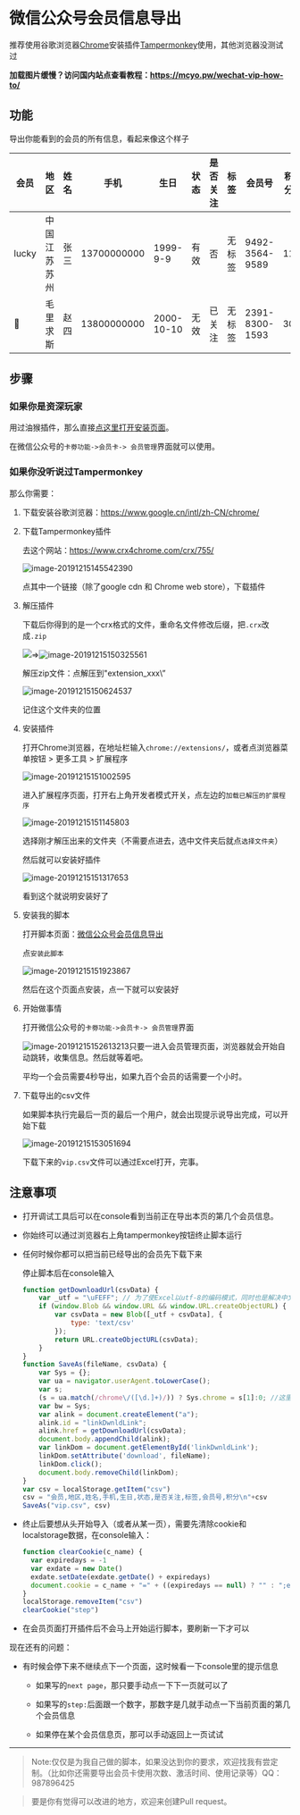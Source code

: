 # 微信公众号会员信息导出

推荐使用谷歌浏览器[Chrome](https://www.google.cn/intl/zh-CN/chrome/)安装插件[Tampermonkey](https://www.tampermonkey.net/?ext=dhdg&locale=zh)使用，其他浏览器没测试过

**加载图片缓慢？访问国内站点查看教程：https://mcyo.pw/wechat-vip-how-to/**

## 功能

导出你能看到的会员的所有信息，看起来像这个样子

| 会员  | 地区            | 姓名 | 手机        | 生日       | 状态 | 是否关注 | 标签   | 会员号         | 积分 |
| ----- | --------------- | ---- | ----------- | ---------- | ---- | -------- | ------ | -------------- | ---- |
| lucky | 中国  江苏 苏州 | 张三 | 13700000000 | 1999-9-9   | 有效 | 否       | 无标签 | 9492-3564-9589 | 11   |
| 👧     | 毛里求斯        | 赵四 | 13800000000 | 2000-10-10 | 无效 | 已关注   | 无标签 | 2391-8300-1593 | 30   |

## 步骤

### 如果你是资深玩家

用过油猴插件，那么直接[点这里打开安装页面](https://github.com/xiaoxx970/wechat_vip_info_export/raw/master/Wechat_offical_account_VIP_info_export.user.js)。

在微信公众号的`卡劵功能->会员卡-> 会员管理`界面就可以使用。

### 如果你没听说过Tampermonkey

那么你需要：

1. 下载安装谷歌浏览器：https://www.google.cn/intl/zh-CN/chrome/

2. 下载Tampermonkey插件

   去这个网站：https://www.crx4chrome.com/crx/755/

   ![image-20191215145542390](https://xiaoxx.oss-cn-beijing.aliyuncs.com/md-img/image-20191215145542390.png)

   点其中一个链接（除了google cdn 和 Chrome web store），下载插件

3. 解压插件

   下载后你得到的是一个crx格式的文件，重命名文件修改后缀，把`.crx`改成`.zip`

   ![](https://xiaoxx.oss-cn-beijing.aliyuncs.com/md-img/image-20191215150212447.png)=>![image-20191215150325561](https://xiaoxx.oss-cn-beijing.aliyuncs.com/md-img/image-20191215150325561.png)

   解压zip文件：点解压到"extension_xxx\”

   ![image-20191215150624537](https://xiaoxx.oss-cn-beijing.aliyuncs.com/md-img/image-20191215150624537.png)

   记住这个文件夹的位置

4. 安装插件

   打开Chrome浏览器，在地址栏输入`chrome://extensions/`，或者点浏览器菜单按钮 > 更多工具 > 扩展程序

   ![image-20191215151002595](https://xiaoxx.oss-cn-beijing.aliyuncs.com/md-img/image-20191215151002595.png)

   进入扩展程序页面，打开右上角开发者模式开关，点左边的`加载已解压的扩展程序`

   ![image-20191215151145803](https://xiaoxx.oss-cn-beijing.aliyuncs.com/md-img/image-20191215151145803.png)

   选择刚才解压出来的文件夹（不需要点进去，选中文件夹后就点`选择文件夹`）

   然后就可以安装好插件

   ![image-20191215151317653](https://xiaoxx.oss-cn-beijing.aliyuncs.com/md-img/image-20191215151317653.png)

   看到这个就说明安装好了

5. 安装我的脚本

   打开脚本页面：[微信公众号会员信息导出](https://greasyfork.org/zh-CN/scripts/387221-微信公众号会员信息导出-wechat-offical-account-vip-info-export)

   点`安装此脚本`

   ![image-20191215151923867](https://xiaoxx.oss-cn-beijing.aliyuncs.com/md-img/image-20191215151923867.png)

   然后在这个页面点安装，点一下就可以安装好

6. 开始做事情

   打开微信公众号的`卡劵功能->会员卡-> 会员管理`界面

   ![image-20191215152613213](https://xiaoxx.oss-cn-beijing.aliyuncs.com/md-img/image-20191215152613213.png)只要一进入会员管理页面，浏览器就会开始自动跳转，收集信息。然后就等着吧。

   平均一个会员需要4秒导出，如果九百个会员的话需要一个小时。

7. 下载导出的csv文件

   如果脚本执行完最后一页的最后一个用户，就会出现提示说导出完成，可以开始下载

   ![image-20191215153051694](https://xiaoxx.oss-cn-beijing.aliyuncs.com/md-img/image-20191215153051694.png)

   下载下来的`vip.csv`文件可以通过Excel打开，完事。

## 注意事项

- 打开调试工具后可以在console看到当前正在导出本页的第几个会员信息。

- 你始终可以通过浏览器右上角tampermonkey按钮终止脚本运行
  
- 任何时候你都可以把当前已经导出的会员先下载下来

  停止脚本后在console输入

  ```javascript
  function getDownloadUrl(csvData) {
      var _utf = "\uFEFF"; // 为了使Excel以utf-8的编码模式，同时也是解决中文乱码的问题
      if (window.Blob && window.URL && window.URL.createObjectURL) {
          var csvData = new Blob([_utf + csvData], {
              type: 'text/csv'
          });
          return URL.createObjectURL(csvData);
      }
  }
  function SaveAs(fileName, csvData) {
      var Sys = {};
      var ua = navigator.userAgent.toLowerCase();
      var s;
      (s = ua.match(/chrome\/([\d.]+)/)) ? Sys.chrome = s[1]:0;	//这里直接指定了chrome
      var bw = Sys;
      var alink = document.createElement("a");
      alink.id = "linkDwnldLink";
      alink.href = getDownloadUrl(csvData);
      document.body.appendChild(alink);
      var linkDom = document.getElementById('linkDwnldLink');
      linkDom.setAttribute('download', fileName);
      linkDom.click();
      document.body.removeChild(linkDom);
  }
  var csv = localStorage.getItem("csv")
  csv = "会员,地区,姓名,手机,生日,状态,是否关注,标签,会员号,积分\n"+csv
  SaveAs("vip.csv", csv)
  ```
  
- 终止后要想从头开始导入（或者从某一页），需要先清除cookie和localstorage数据，在console输入：

    ```js
  function clearCookie(c_name) {
      var expiredays = -1
      var exdate = new Date()
      exdate.setDate(exdate.getDate() + expiredays)
      document.cookie = c_name + "=" + ((expiredays == null) ? "" : ";expires=" + exdate.toGMTString())
  }
  localStorage.removeItem("csv")
  clearCookie("step")
  ```

- 在会员页面打开插件后不会马上开始运行脚本，要刷新一下才可以

现在还有的问题：

- 有时候会停下来不继续点下一个页面，这时候看一下console里的提示信息

  - 如果写的`next page`，那只要手动点一下下一页就可以了

  - 如果写的`step:`后面跟一个数字，那数字是几就手动点一下当前页面的第几个会员信息

  - 如果停在某个会员信息页，那可以手动返回上一页试试
---

> Note:仅仅是为我自己做的脚本，如果没达到你的要求，欢迎找我有尝定制。（比如你还需要导出会员卡使用次数、激活时间、使用记录等）QQ：987896425

> 要是你有觉得可以改进的地方，欢迎来创建Pull request。
